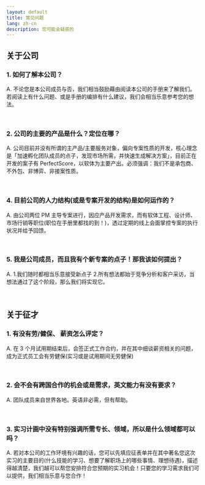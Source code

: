 ```yaml
---
layout: default
title: 常见问题
lang: zh-cn
description: 您可能会疑惑的
---
```




## 关于公司

### 1. 如何了解本公司？

A. 不论您是本公司成员与否，我们相当鼓励藉由阅读本公司的手册来了解我们。若阅读上有什么问题、或是手册的编排有什么建议，我们会相当乐意参考您的想法。

<br>

### 2. 公司的主要的产品是什么？定位在哪？

A. 公司目前并没有所谓的主产品/主要服务对象，偏向专案性质的开发，核心理念是「加速孵化团队成员的点子，发现市场所需，并快速生成解决方案」，目前正在开发的案子有 PerfectScore，以软体为主要产出。必须强调：我们不是承包商、不外包、非博弈、非接案性质。

<br>

### 4. 目前公司的人力结构(或是专案开发的结构)是如何运作的？

A. 由公司两位 PM 主导专案进行，因应产品开发需求，而有软体工程、设计师、市场行销等职位(职位在手册里都找的到！)，透过定期的线上会面掌控专案的执行状况并给予回馈。

<br>

### 5. 我是公司成员，而且我有个新专案的点子！那我该如何提出？

A. 1.我们随时都相当乐意接受新点子 2.所有想法都始于竞争分析和客户采访，当想法通过了这个阶段，那么我们将实现它。

<br>

## 关于征才

### 1. 有没有劳/健保、 薪资怎么评定？

A. 在 3 个月试用期结束后，会签正式工作合约，并在其中细谈薪资相关的问题，成为正式员工会有劳健保(实习或是试用期间无劳健保)

<br>

### 2. 会不会有跨国合作的机会或是需求，英文能力有没有要求？

A. 团队成员来自世界各地。英语非必需，但有帮助。

<br>

### 3. 实习计画中没有特别强调所需专长、领域，所以是什么领域都可以吗？

A. 若对本公司的工作环境有兴趣的话，您可以先填应征表单并在其中著名您这次实习的主要目的(什么技能的学习、想要了解职场上的哪些事情、理想待遇)，描述得越清楚，我们越可以帮您安排符合您预期的实习机会！只要您的学习需求我们可以提供，我们相当乐意与您合作！

